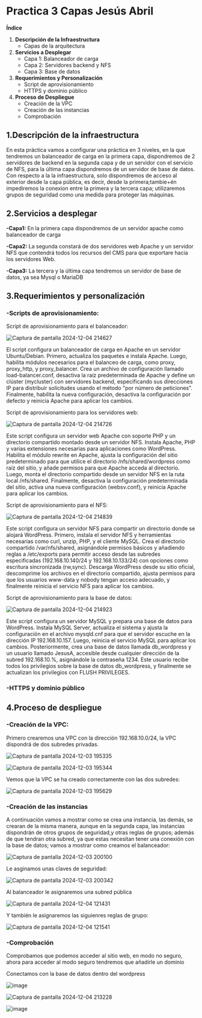 # Practica 3 Capas Jesús Abril

**Índice**

1. **Descripción de la Infraestructura**
   - Capas de la arquitectura
2. **Servicios a Desplegar**
   - Capa 1: Balanceador de carga
   - Capa 2: Servidores backend y NFS
   - Capa 3: Base de datos
3. **Requerimientos y Personalización**
   - Script de aprovisionamiento
   - HTTPS y dominio público
4. **Proceso de Despliegue**
   - Creación de la VPC
   - Creación de las instancias
   - Comprobación




## 1.**Descripción de la infraestructura**

En esta práctica vamos a configurar una práctica en 3 niveles, en la que tendremos un balanceador de carga en la primera capa, dispondremos de 2 servidores de backend en la segunda capa y de un servidor con el servicio de NFS, para la última capa dispondremos de un servidor de base de datos.
Con respecto a la la infraestructura, solo dispondremos de acceso al exterior desde la capa pública, es decir, desde la primera;tambie+én impediremos la conexion entre la primera y la tercera capa; utilizaremos grupos de seguridad como una medida para proteger las máquinas.

## 2.**Servicios a desplegar**

**-Capa1:** En la primera capa dispondremos de un servidor apache como balanceador de carga

**-Capa2:** La segunda constará de dos servidores web Apache y un servidor NFS que contendrá todos los recursos del CMS para que exportare hacia los servidores Web.

**-Capa3:** La tercera y la última capa tendremos un servidor de base de datos, ya sea Mysql o MariaDB

## 3.**Requerimientos y personalización**

### **-Scripts de aprovisionamiento:**

Script de aprovisionamiento para el balanceador:

![Captura de pantalla 2024-12-04 214627](https://github.com/user-attachments/assets/99b21f5a-4871-42c2-ab8c-f2edd6d0396c)

El script configura un balanceador de carga en Apache en un servidor Ubuntu/Debian. Primero, actualiza los paquetes e instala Apache. Luego, habilita módulos necesarios para el balanceo de carga, como proxy, proxy_http, y proxy_balancer. Crea un archivo de configuración llamado load-balancer.conf, desactiva la raíz predeterminada de Apache y define un clúster (mycluster) con servidores backend, especificando sus direcciones IP para distribuir solicitudes usando el método "por número de peticiones". Finalmente, habilita la nueva configuración, desactiva la configuración por defecto y reinicia Apache para aplicar los cambios.

Script de aprovisionamiento para los servidores web:

![Captura de pantalla 2024-12-04 214726](https://github.com/user-attachments/assets/d48fec79-89ea-4e3e-9ffa-3b2345473925)

Este script configura un servidor web Apache con soporte PHP y un directorio compartido montado desde un servidor NFS. Instala Apache, PHP y varias extensiones necesarias para aplicaciones como WordPress. Habilita el módulo rewrite en Apache, ajusta la configuración del sitio predeterminado para que utilice el directorio /nfs/shared/wordpress como raíz del sitio, y añade permisos para que Apache acceda al directorio. Luego, monta el directorio compartido desde un servidor NFS en la ruta local /nfs/shared. Finalmente, desactiva la configuración predeterminada del sitio, activa una nueva configuración (websv.conf), y reinicia Apache para aplicar los cambios.

Script de aprovisionamiento para el NFS:

![Captura de pantalla 2024-12-04 214839](https://github.com/user-attachments/assets/23e01476-dc5a-4ec4-a7ce-3c9d9a634d23)

Este script configura un servidor NFS para compartir un directorio donde se alojará WordPress. Primero, instala el servidor NFS y herramientas necesarias como curl, unzip, PHP, y el cliente MySQL. Crea el directorio compartido /var/nfs/shared, asignándole permisos básicos y añadiendo reglas a /etc/exports para permitir acceso desde las subredes especificadas (192.168.10.140/24 y 192.168.10.133/24) con opciones como escritura sincronizada (rw,sync). Descarga WordPress desde su sitio oficial, descomprime los archivos en el directorio compartido, ajusta permisos para que los usuarios www-data y nobody tengan acceso adecuado, y finalmente reinicia el servicio NFS para aplicar los cambios.


Script de aprovisionamiento para la base de datos:

![Captura de pantalla 2024-12-04 214923](https://github.com/user-attachments/assets/a4314462-b307-481b-8dca-767c6c58096b)

Este script configura un servidor MySQL y prepara una base de datos para WordPress. Instala MySQL Server, actualiza el sistema y ajusta la configuración en el archivo mysqld.cnf para que el servidor escuche en la dirección IP 192.168.10.157. Luego, reinicia el servicio MySQL para aplicar los cambios. Posteriormente, crea una base de datos llamada db_wordpress y un usuario llamado JesusA, accesible desde cualquier dirección de la subred 192.168.10.%, asignándole la contraseña 1234. Este usuario recibe todos los privilegios sobre la base de datos db_wordpress, y finalmente se actualizan los privilegios con FLUSH PRIVILEGES.

### **-HTTPS y dominio público**

## 4.**Proceso de despliegue**

### **-Creación de la VPC:**

Primero crearemos una VPC con la dirección 192.168.10.0/24, la VPC dispondrá de dos subredes privadas.

![Captura de pantalla 2024-12-03 195335](https://github.com/user-attachments/assets/b97a86fc-ca8c-4581-8a34-cc7247cb7c2c)

![Captura de pantalla 2024-12-03 195344](https://github.com/user-attachments/assets/d1cc0dfd-5c23-44f2-9e59-270c29ff4607)

Vemos que la VPC se ha creado correctamente con las dos subredes:

![Captura de pantalla 2024-12-03 195629](https://github.com/user-attachments/assets/77c98f8b-d9e0-4a2f-82e9-9f6e12f6cf17)



### **-Creación de las instancias**

A continuación vamos a mostrar como se crea una instancia, las demás, se crearan de la misma manera, aunque en la segunda capa, las instancias dispondrán de otros grupos de seguridad,y otras reglas de grupos; además de que tendran otra subred, ya que estas necesitan tener una conexión con la base de datos; vamos a mostrar como creamos el balanceador:

![Captura de pantalla 2024-12-03 200100](https://github.com/user-attachments/assets/d514b7fd-58a5-449f-9cbf-fd5cbb791439)

Le asginamos unas claves de seguridad:

![Captura de pantalla 2024-12-03 200342](https://github.com/user-attachments/assets/f7728745-d3cb-44ea-aa5e-3328e1c131c6)

Al balanceador le asignaremos una subred pública

![Captura de pantalla 2024-12-04 121431](https://github.com/user-attachments/assets/2e0e22da-8b99-4167-abce-5321e9483928)

Y también le asignaremos las siguienres reglas de grupo:

![Captura de pantalla 2024-12-04 121541](https://github.com/user-attachments/assets/ff4cfa20-4cd4-4a81-ad71-f54ba8cc3e52)



### **-Comprobación**

Comprobamos que podemos acceder al sitio web, en modo no seguro, ahora para acceder al modo seguro tendremos que añadirle un dominio

Conectamos con la base de datos dentro del wordpress

![image](https://github.com/user-attachments/assets/51baf8ef-b826-4e60-b86f-f88f638fa668)


![Captura de pantalla 2024-12-04 213228](https://github.com/user-attachments/assets/fc0ca817-b91f-44d4-bf30-0d2b6c79756b)

![image](https://github.com/user-attachments/assets/8e28921c-78f8-4620-9462-b37d128392ae)



